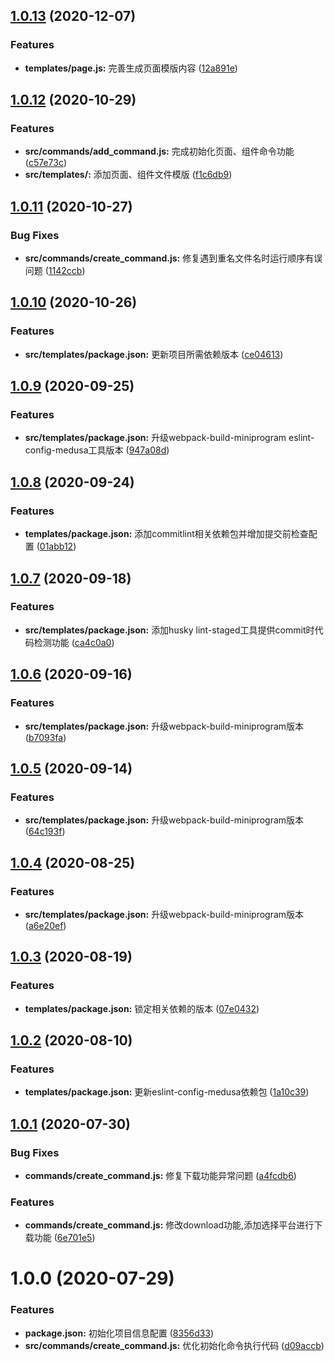 ## [1.0.13](https://github.com/Oc-master/medusa-cli/compare/v1.0.12...v1.0.13) (2020-12-07)


### Features

* **templates/page.js:** 完善生成页面模版内容 ([12a891e](https://github.com/Oc-master/medusa-cli/commit/12a891e777c5a5857a25e948a3b06c5609ba361a))



## [1.0.12](https://github.com/Oc-master/medusa-cli/compare/v1.0.11...v1.0.12) (2020-10-29)


### Features

* **src/commands/add_command.js:** 完成初始化页面、组件命令功能 ([c57e73c](https://github.com/Oc-master/medusa-cli/commit/c57e73c41046589e6bb6d525c97e03feab3de794))
* **src/templates/:** 添加页面、组件文件模版 ([f1c6db9](https://github.com/Oc-master/medusa-cli/commit/f1c6db9bc2ba667e41bec8d1db6a39a64c130230))



## [1.0.11](https://github.com/Oc-master/medusa-cli/compare/v1.0.1...v1.0.11) (2020-10-27)


### Bug Fixes

* **src/commands/create_command.js:** 修复遇到重名文件名时运行顺序有误问题 ([1142ccb](https://github.com/Oc-master/medusa-cli/commit/1142ccbea4ce4277903140c94996fd75b5566b27))



## [1.0.10](https://github.com/Oc-master/medusa-cli/compare/v1.0.1...v1.0.10) (2020-10-26)


### Features

* **src/templates/package.json:** 更新项目所需依赖版本 ([ce04613](https://github.com/Oc-master/medusa-cli/commit/ce04613b5d15b9799e47ae003b37184ee8d207b6))



## [1.0.9](https://github.com/Oc-master/medusa-cli/compare/v1.0.1...v1.0.9) (2020-09-25)


### Features

* **src/templates/package.json:** 升级webpack-build-miniprogram eslint-config-medusa工具版本 ([947a08d](https://github.com/Oc-master/medusa-cli/commit/947a08d76d3f8fcdaa616785e03644b48c2efcf4))



## [1.0.8](https://github.com/Oc-master/medusa-cli/compare/v1.0.1...v1.0.8) (2020-09-24)


### Features

* **templates/package.json:** 添加commitlint相关依赖包并增加提交前检查配置 ([01abb12](https://github.com/Oc-master/medusa-cli/commit/01abb1278f9f7b4603b0df0eafbb47a453fc01fc))



## [1.0.7](https://github.com/Oc-master/medusa-cli/compare/v1.0.1...v1.0.7) (2020-09-18)


### Features

* **src/templates/package.json:** 添加husky lint-staged工具提供commit时代码检测功能 ([ca4c0a0](https://github.com/Oc-master/medusa-cli/commit/ca4c0a0a9ee64ec2431d01ae1fd7540d5154fcd2))



## [1.0.6](https://github.com/Oc-master/medusa-cli/compare/v1.0.1...v1.0.6) (2020-09-16)


### Features

* **src/templates/package.json:** 升级webpack-build-miniprogram版本 ([b7093fa](https://github.com/Oc-master/medusa-cli/commit/b7093fac537b3e98a5d3c78296c46f2742954830))



## [1.0.5](https://github.com/Oc-master/medusa-cli/compare/v1.0.1...v1.0.5) (2020-09-14)


### Features

* **src/templates/package.json:** 升级webpack-build-miniprogram版本 ([64c193f](https://github.com/Oc-master/medusa-cli/commit/64c193f6a962daefaa0f38aa012074d41d6a92f7))



## [1.0.4](https://github.com/Oc-master/medusa-cli/compare/v1.0.1...v1.0.4) (2020-08-25)


### Features

* **src/templates/package.json:** 升级webpack-build-miniprogram版本 ([a6e20ef](https://github.com/Oc-master/medusa-cli/commit/a6e20ef479645bb8b2bea3deb558ebc004b80ad7))



## [1.0.3](https://github.com/Oc-master/medusa-cli/compare/v1.0.1...v1.0.3) (2020-08-19)


### Features

* **templates/package.json:** 锁定相关依赖的版本 ([07e0432](https://github.com/Oc-master/medusa-cli/commit/07e04322041652160ae1cec9ad9c63b83e21f215))



## [1.0.2](https://github.com/Oc-master/medusa-cli/compare/v1.0.1...v1.0.2) (2020-08-10)


### Features

* **templates/package.json:** 更新eslint-config-medusa依赖包 ([1a10c39](https://github.com/Oc-master/medusa-cli/commit/1a10c39b1e2ba6a98bce35e8b9ce2843d2ad3ab6))



## [1.0.1](https://github.com/Oc-master/medusa-cli/compare/v1.0.0...v1.0.1) (2020-07-30)


### Bug Fixes

* **commands/create_command.js:** 修复下载功能异常问题 ([a4fcdb6](https://github.com/Oc-master/medusa-cli/commit/a4fcdb6a201e6c6a4d597428415dcf410dfe1f48))


### Features

* **commands/create_command.js:** 修改download功能,添加选择平台进行下载功能 ([6e701e5](https://github.com/Oc-master/medusa-cli/commit/6e701e5e5eec323927d8831439fdf8b251733a94))



# 1.0.0 (2020-07-29)


### Features

* **package.json:** 初始化项目信息配置 ([8356d33](https://github.com/Oc-master/medusa-cli/commit/8356d33bbd2636524b7b5b073625dc7da849808c))
* **src/commands/create_command.js:** 优化初始化命令执行代码 ([d09accb](https://github.com/Oc-master/medusa-cli/commit/d09accbade4e533da0afb40b7b1b7d9527c55dc5))
